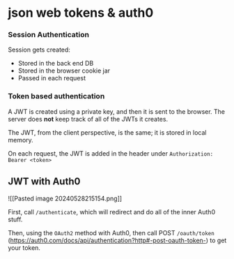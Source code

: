 # json web tokens & auth0

### Session Authentication
Session gets created:
- Stored in the back end DB
- Stored in the browser cookie jar
- Passed in each request

### Token based authentication

A JWT is created using a private key, and then it is sent to the browser. The server does **not** keep track of all of the JWTs it creates.

The JWT, from the client perspective, is the same; it is stored in local memory. 

On each request, the JWT is added in the header under `Authorization: Bearer <token>`


## JWT with Auth0

![[Pasted image 20240528215154.png]]

First, call `/authenticate`, which will redirect and do all of the inner Auth0 stuff.

Then, using the `OAuth2` method with Auth0, then call POST `/oauth/token` (https://auth0.com/docs/api/authentication?http#-post-oauth-token-) to get your token.




